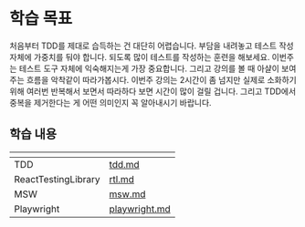# 학습 목표

처음부터 TDD를 제대로 습득하는 건 대단히 어렵습니다. 부담을 내려놓고 테스트 작성 자체에 가중치를 둬야 합니다. 되도록 많이 테스트를 작성하는 훈련을 해보세요. 이번주는 테스트 도구 자체에 익숙해지는게 가장 중요합니다. 그리고 강의를 볼 때 아샬이 보여주는 흐름을 악착같이 따라가봅시다. 이번주 강의는 2시간이 좀 넘지만 실제로 소화하기 위해 여러번 반복해서 보면서 따라하다 보면 시간이 많이 걸릴 겁니다. 그리고 TDD에서 중복을 제거한다는 게 어떤 의미인지 꼭 알아내시기 바랍니다.

## 학습 내용

<table data-view="cards">
  <thead>
    <tr>
      <th></th>
      <th data-hidden data-card-target data-type="content-ref"></th>
    </tr>
  </thead>
  <tbody>
    <tr>
      <td>TDD</td>
      <td><a href="./tdd.md">tdd.md</a></td>
    </tr>
    <tr>
      <td>ReactTestingLibrary</td>
      <td><a href="./rtl.md">rtl.md</a></td>
    </tr>
    <tr>
      <td>MSW</td>
      <td><a href="./msw.md">msw.md</a></td>
    </tr>
    <tr>
      <td>Playwright</td>
      <td><a href="./playwright.md">playwright.md</a></td>
    </tr>
  </tbody>
</table>
